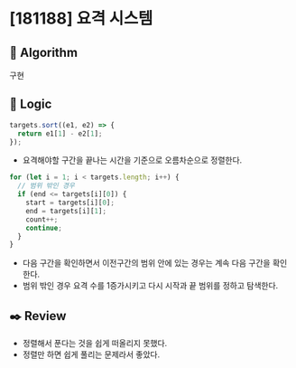 # [181188] 요격 시스템

## :pushpin: **Algorithm**

구현

## :round_pushpin: **Logic**

```javascript
targets.sort((e1, e2) => {
  return e1[1] - e2[1];
});
```

- 요격해야할 구간을 끝나는 시간을 기준으로 오름차순으로 정렬한다.

```javascript
for (let i = 1; i < targets.length; i++) {
  // 범위 밖인 경우
  if (end <= targets[i][0]) {
    start = targets[i][0];
    end = targets[i][1];
    count++;
    continue;
  }
}
```

- 다음 구간을 확인하면서 이전구간의 범위 안에 있는 경우는 계속 다음 구간을 확인한다.
- 범위 밖인 경우 요격 수를 1증가시키고 다시 시작과 끝 범위를 정하고 탐색한다.

## :black_nib: **Review**

- 정렬해서 푼다는 것을 쉽게 떠올리지 못했다.
- 정렬만 하면 쉽게 풀리는 문제라서 좋았다.
